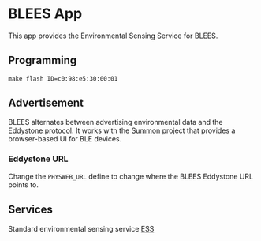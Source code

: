 BLEES App
=========

This app provides the Environmental Sensing Service for BLEES.

Programming
-----------

    make flash ID=c0:98:e5:30:00:01

Advertisement
-------------

BLEES alternates between advertising environmental data and the
[Eddystone protocol](https://github.com/google/eddystone). It works with the
[Summon](https://github.com/lab11/summon) project that provides a browser-based
UI for BLE devices.

### Eddystone URL

Change the `PHYSWEB_URL` define to change where the BLEES Eddystone URL points to.

Services
--------

Standard environmental sensing service [ESS](https://www.bluetooth.org/en-us/specification/assigned-numbers/environmental-sensing-service-characteristics)

